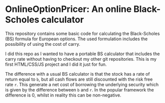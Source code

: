 # OnlineOptionPricer: An online Black-Scholes calculator

This repository contains some basic code for calculating the Black-Scholes (BS) formula for European options. The used formulation includes the possibility of using the cost of carry.

I did this repo as I wanted to have a portable BS calculator that includes the carry rate without having to checkout my other git repositories. This is my first HTML/CSS/JS project and I did it just for fun.

The difference with a usual BS calculator is that the stock has a rate of return equal to `b`, but all cash flows are still discounted with the risk free rate `r`. This generate a net cost of borrowing the underlying security which is given by the difference between `b` and `r`. In the popular framework the difference is 0, whilst in reality this can be non-negative.
